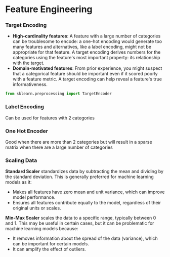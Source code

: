 # Feature Engineering

### **Target Encoding**

* **High-cardinality features**: A feature with a large number of categories can be troublesome to encode: a one-hot encoding would generate too many features and alternatives, like a label encoding, might not be appropriate for that feature. A target encoding derives numbers for the categories using the feature's most important property: its relationship with the target.
* **Domain-motivated features**: From prior experience, you might suspect that a categorical feature should be important even if it scored poorly with a feature metric. A target encoding can help reveal a feature's true informativeness.

```python
from sklearn.preprocessing import TargetEncoder
```

### Label Encoding

Can be used for features with 2 categories

### One Hot Encoder

Good when there are more than 2 categories but will result in a sparse matrix when there are a large number of categories



### Scaling Data

**Standard Scaler** standardizes data by subtracting the mean and dividing by the standard deviation. This is generally preferred for machine learning models as it:

* Makes all features have zero mean and unit variance, which can improve model performance.
* Ensures all features contribute equally to the model, regardless of their original units or scales.

**Min-Max Scaler** scales the data to a specific range, typically between 0 and 1. This may be useful in certain cases, but it can be problematic for machine learning models because:

* It removes information about the spread of the data (variance), which can be important for certain models.
* It can amplify the effect of outliers.

